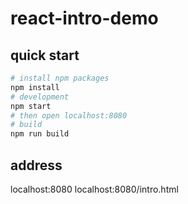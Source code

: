 # react-intro-demo

## quick start
```bash
# install npm packages
npm install
# development
npm start
# then open localhost:8080
# build
npm run build
```
## address
localhost:8080
localhost:8080/intro.html